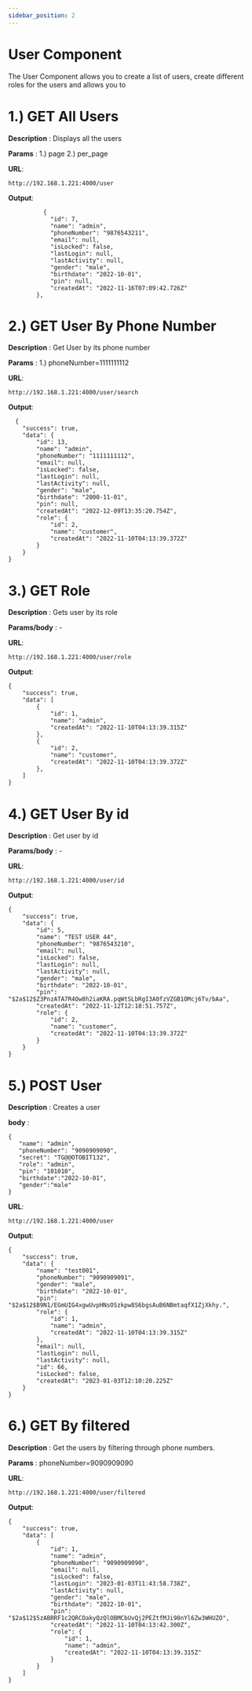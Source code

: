 ```yaml
---
sidebar_position: 2
---
```


# User Component

The User Component allows you to create a list of users, create different roles for the users and allows you to

# 1.) GET All Users

**Description** : Displays all the users

**Params** : 1.) page 2.) per_page

**URL**:

```
http://192.168.1.221:4000/user
```

**Output**:

```
          {
            "id": 7,
            "name": "admin",
            "phoneNumber": "9876543211",
            "email": null,
            "isLocked": false,
            "lastLogin": null,
            "lastActivity": null,
            "gender": "male",
            "birthdate": "2022-10-01",
            "pin": null,
            "createdAt": "2022-11-16T07:09:42.726Z"
        },
```

# 2.) GET User By Phone Number

**Description** : Get User by its phone number

**Params** : 1.) phoneNumber=1111111112

**URL**:

```
http://192.168.1.221:4000/user/search
```

**Output**:

```
  {
    "success": true,
    "data": {
        "id": 13,
        "name": "admin",
        "phoneNumber": "1111111112",
        "email": null,
        "isLocked": false,
        "lastLogin": null,
        "lastActivity": null,
        "gender": "male",
        "birthdate": "2000-11-01",
        "pin": null,
        "createdAt": "2022-12-09T13:35:20.754Z",
        "role": {
            "id": 2,
            "name": "customer",
            "createdAt": "2022-11-10T04:13:39.372Z"
        }
    }
}
```

# 3.) GET Role

**Description** : Gets user by its role

**Params/body** : -

**URL**:

```
http://192.168.1.221:4000/user/role
```

**Output**:

```
{
    "success": true,
    "data": [
        {
            "id": 1,
            "name": "admin",
            "createdAt": "2022-11-10T04:13:39.315Z"
        },
        {
            "id": 2,
            "name": "customer",
            "createdAt": "2022-11-10T04:13:39.372Z"
        },
    ]
}
```

# 4.) GET User By id

**Description** : Get user by id

**Params/body** : -

**URL**:

```
http://192.168.1.221:4000/user/id
```

**Output**:

```
{
    "success": true,
    "data": {
        "id": 5,
        "name": "TEST USER 44",
        "phoneNumber": "9876543210",
        "email": null,
        "isLocked": false,
        "lastLogin": null,
        "lastActivity": null,
        "gender": "male",
        "birthdate": "2022-10-01",
        "pin": "$2a$12$Z3PnzATA7R4Ow8h2iaKRA.pqWtSLbRgI3A0fzVZGB1OMcj6Tv/bAa",
        "createdAt": "2022-11-12T12:18:51.757Z",
        "role": {
            "id": 2,
            "name": "customer",
            "createdAt": "2022-11-10T04:13:39.372Z"
        }
    }
}
```

# 5.) POST User

**Description** : Creates a user

**body** :
 ```
{
    "name": "admin",
    "phoneNumber": "9090909090",
    "secret": "TG@@OTOBIT132",
    "role": "admin", 
    "pin": "101010",
    "birthdate":"2022-10-01",
    "gender":"male"
}
```

**URL**:

```
http://192.168.1.221:4000/user
```


**Output**:

```
{
    "success": true,
    "data": {
        "name": "test001",
        "phoneNumber": "9090909091",
        "gender": "male",
        "birthdate": "2022-10-01",
        "pin": "$2a$12$B9N1/EGmUIG4xgwUvpHNsOSzkpw8S6bgsAuB6NBmtaqfX1ZjXkhy.",
        "role": {
            "id": 1,
            "name": "admin",
            "createdAt": "2022-11-10T04:13:39.315Z"
        },
        "email": null,
        "lastLogin": null,
        "lastActivity": null,
        "id": 66,
        "isLocked": false,
        "createdAt": "2023-01-03T12:10:20.225Z"
    }
}
```

# 6.) GET By filtered

**Description** : Get the users by filtering through phone numbers.

**Params** : phoneNumber=9090909090

**URL**:

```
http://192.168.1.221:4000/user/filtered
```

**Output**:

```
{
    "success": true,
    "data": [
        {
            "id": 1,
            "name": "admin",
            "phoneNumber": "9090909090",
            "email": null,
            "isLocked": false,
            "lastLogin": "2023-01-03T11:43:58.738Z",
            "lastActivity": null,
            "gender": "male",
            "birthdate": "2022-10-01",
            "pin": "$2a$12$5zABRRF1c2QRCOakyQzQlOBMCbUvQj2PEZtfMJi98nYl6Zw3WHUZO",
            "createdAt": "2022-11-10T04:13:42.300Z",
            "role": {
                "id": 1,
                "name": "admin",
                "createdAt": "2022-11-10T04:13:39.315Z"
            }
        }
    ]
}
```




